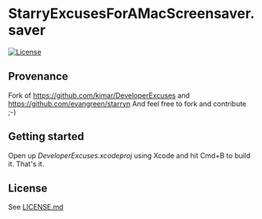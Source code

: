 # StarryExcusesForAMacScreensaver.saver

[![License](https://img.shields.io/badge/license-MIT-green.svg?style=flat)](https://github.com/kimar/DeveloperExcuses/blob/master/LICENSE.md)


## Provenance
Fork of https://github.com/kimar/DeveloperExcuses and https://github.com/evangreen/starryn 
And feel free to fork and contribute ;-)

## Getting started
Open up *DeveloperExcuses.xcodeproj* using Xcode and hit Cmd+B to build it. That's it.

## License

See [LICENSE.md](LICENSE.md)
